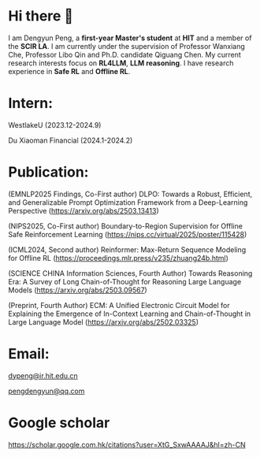 <H1>Hi there 👋</H1>

I am Dengyun Peng, a **first-year Master's student** at **HIT** and a member of the **SCIR LA**.
I am currently under the supervision of Professor Wanxiang Che, Professor Libo Qin and Ph.D. candidate Qiguang Chen.
My current research interests focus on **RL4LLM**, **LLM reasoning**. I have research experience in **Safe RL** and **Offline RL**.

<H1>Intern:</H1>

WestlakeU (2023.12-2024.9)

Du Xiaoman Financial (2024.1-2024.2)

<H1>Publication:</H1>

(EMNLP2025 Findings, Co-First author) DLPO: Towards a Robust, Efficient, and Generalizable Prompt Optimization Framework from a Deep-Learning Perspective (https://arxiv.org/abs/2503.13413)

(NIPS2025, Co-First author) Boundary-to-Region Supervision for Offline Safe Reinforcement Learning (https://nips.cc/virtual/2025/poster/115428)

(ICML2024, Second author) Reinformer: Max-Return Sequence Modeling for Offline RL (https://proceedings.mlr.press/v235/zhuang24b.html)

(SCIENCE CHINA Information Sciences, Fourth Author) Towards Reasoning Era: A Survey of Long Chain-of-Thought for Reasoning Large Language Models (https://arxiv.org/abs/2503.09567)

(Preprint, Fourth Author) ECM: A Unified Electronic Circuit Model for Explaining the Emergence of In-Context Learning and Chain-of-Thought in Large Language Model (https://arxiv.org/abs/2502.03325)

<H1>Email:</H1>

dypeng@ir.hit.edu.cn

pengdengyun@qq.com

<H1>Google scholar</H1>

https://scholar.google.com.hk/citations?user=XtG_SxwAAAAJ&hl=zh-CN
